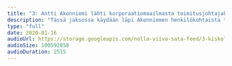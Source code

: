 ```yaml
---
title: "3: Antti Akonniemi lähti korporaatiomaailmasta toimitusjohtajaksi ja standup-koomikoksi"
description: "Tässä jaksossa käydään läpi Akonniemen henkilökohtaista tarinaa, mutta keskustellaan myös siitäkin, mikä rooli meetup-skenellä on ollut Kisko Labsin kasvussa sekä mitkä ovat Akonniemen vinkit yrittäjiksi aikoville.<br/><br/>PS. Antti Akonniemi ei ole enää Kisko Labsin toimitusjohtaja. Lue lisää: <a href=\"https://blog.kiskolabs.com/antti-salosesta-kisko-labsin-toimitusjohtaja\">Antti Salonen Kisko Labsin toimitusjohtajaksi</a>"
type: "full"
date: 2020-01-16
audioUrl: https://storage.googleapis.com/nolla-viiva-sata-feed/3-kiskolabs.mp3
audioSize: 100592858
audioDuration: 2515
---
```

